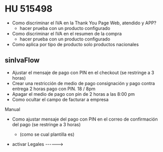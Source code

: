 # HU 515498

- Como discriminar el IVA en la Thank You Page Web, atendido y APP​?
	- hacer prueba con un producto configurado
- Como discriminar el IVA en el resumen de la compra​
	-  hacer prueba con un producto configurado
- Como aplica por tipo de producto solo productos nacionales

 ## sinIvaFlow
- Ajustar el mensaje de pago con PIN en el checkout ​(se restringe a 3 horas)
- Crear una restricción de medio de pago consignación y pago contra entrega 2 horas pago con PIN. 18 / 8pm
- Apagar el medio de pago con pin de 2 horas a las 8:00 pm
- Como ocultar el campo de facturar a empresa​

Manual
- Como ajustar mensaje del pago con PIN en el correo de confirmación del pago (se restringe a 3 horas)
	- (como se cual plantilla es)


- activar Legales ------>